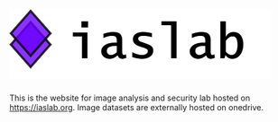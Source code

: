 # ![Alt text](img/KUlogo.png?raw=true "iaslab logo")
This is the website for image analysis and security lab hosted on https://iaslab.org. 
Image datasets are externally hosted on onedrive.
